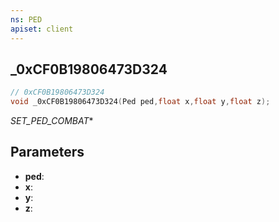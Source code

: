```yaml
---
ns: PED
apiset: client
---
```

## _0xCF0B19806473D324

```c
// 0xCF0B19806473D324
void _0xCF0B19806473D324(Ped ped,float x,float y,float z);
```

_SET_PED_COMBAT_*

## Parameters
* **ped**:
* **x**:
* **y**:
* **z**:



